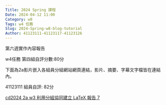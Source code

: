 ```yaml
---
Title: 2024 Spring 課程
Date: 2024-04-12 11:00
Category: w8
Tags: w4 任務
Slug: 2024-Spring-w8-blog-tutorial
Author: 41123111-41123117-41123126
---
```

第六週實作內容報告

w4任務 第四組自評分數:80分

下面為2a影片嵌入各組員分組網站網頁連結，影片、摘要、字幕文字檔皆在連結內。

41123111
組員自評: 82分

<a href="https://nfuedu-my.sharepoint.com/personal/41123111_nfu_edu_tw/_layouts/15/stream.aspx?id=%2Fpersonal%2F41123111%5Fnfu%5Fedu%5Ftw%2FDocuments%2F%E5%BD%B1%E7%89%87%20%E5%AD%97%E5%B9%95%2F%E5%88%A9%E7%94%A8%E5%88%86%E7%B5%84%E5%8D%94%E5%90%8C%E5%BB%BA%E7%AB%8B%20LaTeX%20%E5%A0%B1%E5%91%8A%5F%E5%AD%97%E5%B9%95%2Emp4&referrer=OneDriveForBusiness&referrerScenario=OpenFile">cd2024 2a w3 利用分組協同建立 LaTeX 報告 7</a>